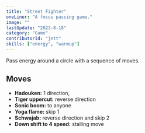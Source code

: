 ```yaml
---
title: "Street Fighter"
oneLiner: "A focus passing game."
image: ""
lastUpdate: "2023-8-18"
category: "Game"
contributorId: "jett"
skills: ["energy", "warmup"]
---
```


Pass energy around a circle with a sequence of moves.

## Moves

- **Hadouken:** 1 direction,
- **Tiger uppercut:** reverse direction
- **Sonic boom:** to anyone
- **Yoga flame:** skip 1
- **Schwajab:** reverse direction and skip 2
- **Down shift to 4 speed:** stalling move
